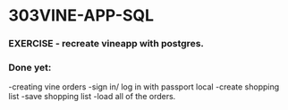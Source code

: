 # 303VINE-APP-SQL

### EXERCISE - recreate vineapp with postgres.

### Done yet:

-creating vine orders
-sign in/ log in with passport local
-create shopping list
-save shopping list
-load all of the orders.
